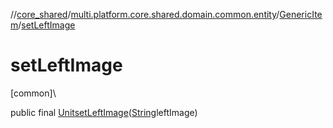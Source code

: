 //[core_shared](../../../index.md)/[multi.platform.core.shared.domain.common.entity](../index.md)/[GenericItem](index.md)/[setLeftImage](set-left-image.md)

# setLeftImage

[common]\

public final [Unit](https://kotlinlang.org/api/latest/jvm/stdlib/kotlin/-unit/index.html)[setLeftImage](set-left-image.md)([String](https://docs.oracle.com/javase/8/docs/api/java/lang/String.html)leftImage)
